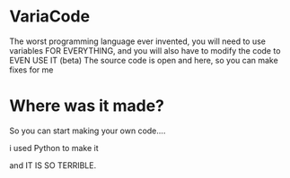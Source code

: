 # VariaCode
The worst programming language ever invented, you will need to use variables FOR EVERYTHING, and you will also have to modify the code to EVEN USE IT (beta)
The source code is open and here, so you can make fixes for me

# Where was it made?

So you can start making your own code....

i used Python to make it

and IT IS SO TERRIBLE.
